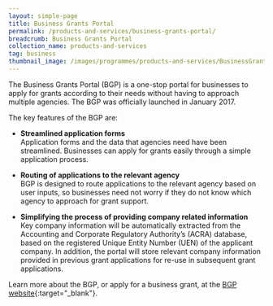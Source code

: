 ```yaml
---
layout: simple-page
title: Business Grants Portal
permalink: /products-and-services/business-grants-portal/
breadcrumb: Business Grants Portal
collection_name: products-and-services
tag: business
thumbnail_image: /images/programmes/products-and-services/BusinessGrantsPortal.png
---
```


The Business Grants Portal (BGP) is a one-stop portal for businesses to apply for grants according to their needs without having to approach multiple agencies. The BGP was officially launched in January 2017. 	

The key features of the BGP are:
* **Streamlined application forms**
<br/>Application forms and the data that agencies need have been streamlined. Businesses can apply for grants easily through a simple application process.

* **Routing of applications to the relevant agency**
<br/>BGP is designed to route applications to the relevant agency based on user inputs, so businesses need not worry if they do not know which agency to approach for grant support.

* **Simplifying the process of providing company related information**
<br/>Key company information will be automatically extracted from the Accounting and Corporate Regulatory Authority’s (ACRA) database, based on the registered Unique Entity Number (UEN) of the applicant company. In addition, the portal will store relevant company information provided in previous grant applications for re-use in subsequent grant applications.

Learn more about the BGP, or apply for a business grant, at the [BGP website](https://www.businessgrants.gov.sg/){:target="_blank"}.
